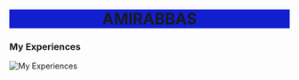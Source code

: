 <div align="center">
  <h1 style="background: #121FCF;background:%20linear-gradient(to%20right,%20#121FCF%200%,%20#CF1512%20100%);-webkit-background-clip:%20text;-webkit-text-fill-color:%20transparent;">AMIRABBAS</h1>
</div>

<h3>My Experiences</h3>
<img src='https://skillicons.dev/icons?i=html,css,js,tailwindcss,react,sass,bootstrap,git,github,gitlab,nextjs,npm' alt="My Experiences"/>
